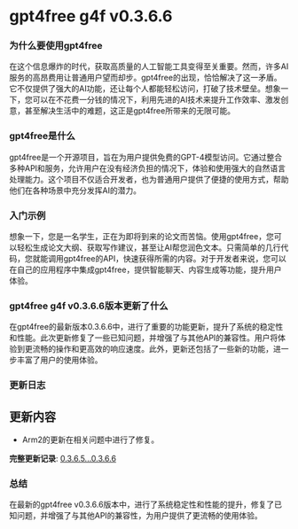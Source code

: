 # gpt4free g4f v0.3.6.6
### 为什么要使用gpt4free

在这个信息爆炸的时代，获取高质量的人工智能工具变得至关重要。然而，许多AI服务的高昂费用让普通用户望而却步。gpt4free的出现，恰恰解决了这一矛盾。它不仅提供了强大的AI功能，还让每个人都能轻松访问，打破了技术壁垒。想象一下，您可以在不花费一分钱的情况下，利用先进的AI技术来提升工作效率、激发创意，甚至解决生活中的难题，这正是gpt4free所带来的无限可能。

### gpt4free是什么

gpt4free是一个开源项目，旨在为用户提供免费的GPT-4模型访问。它通过整合多种API和服务，允许用户在没有经济负担的情况下，体验和使用强大的自然语言处理能力。这个项目不仅适合开发者，也为普通用户提供了便捷的使用方式，帮助他们在各种场景中充分发挥AI的潜力。

### 入门示例

想象一下，您是一名学生，正在为即将到来的论文而苦恼。使用gpt4free，您可以轻松生成论文大纲、获取写作建议，甚至让AI帮您润色文本。只需简单的几行代码，您就能调用gpt4free的API，快速获得所需的内容。对于开发者来说，您可以在自己的应用程序中集成gpt4free，提供智能聊天、内容生成等功能，提升用户体验。

### gpt4free g4f v0.3.6.6版本更新了什么

在gpt4free的最新版本0.3.6.6中，进行了重要的功能更新，提升了系统的稳定性和性能。此次更新修复了一些已知问题，并增强了与其他API的兼容性。用户将体验到更流畅的操作和更高效的响应速度。此外，更新还包括了一些新的功能，进一步丰富了用户的使用体验。

### 更新日志

## 更新内容
- Arm2的更新在相关问题中进行了修复。
  
**完整更新记录**: [0.3.6.5...0.3.6.6](https://github.com/xtekky/gpt4free/compare/0.3.6.5...0.3.6.6)

### 总结

在最新的gpt4free v0.3.6.6版本中，进行了系统稳定性和性能的提升，修复了已知问题，并增强了与其他API的兼容性，为用户提供了更流畅的使用体验。
